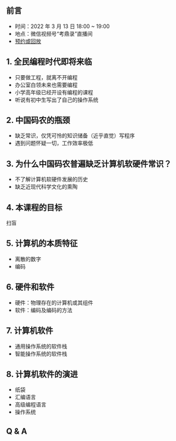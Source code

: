 ## 前言

- 时间：2022 年 3 月 13 日 18:00 ~ 19:00
- 地点：微信视频号“考鼎录”直播间
- [预约或回放](#/grand-finale)

		
## 1. 全民编程时代即将来临

* 只要做工程，就离不开编程
* 办公室白领未来也需要编程
* 小学高年级已经开设有编程的课程
* 听说有初中生写出了自己的操作系统

		
## 2. 中国码农的瓶颈

* 缺乏常识，仅凭可怜的知识储备（近乎直觉）写程序
* 遇到问题怀疑一切，工作效率极低

		
## 3. 为什么中国码农普遍缺乏计算机软硬件常识？

* 不了解计算机软硬件发展的历史
* 缺乏近现代科学文化的熏陶

		
## 4. 本课程的目标

扫盲

		
## 5. 计算机的本质特征

* 离散的数字
* 编码

		
## 6. 硬件和软件

* 硬件：物理存在的计算机或其组件
* 软件：编码及编码的方法

		
## 7. 计算机软件

* 通用操作系统的软件栈
* 智能操作系统的软件栈

		
## 8. 计算机软件的演进

* 纸袋
* 汇编语言
* 高级编程语言
* 操作系统

		
## Q & A

